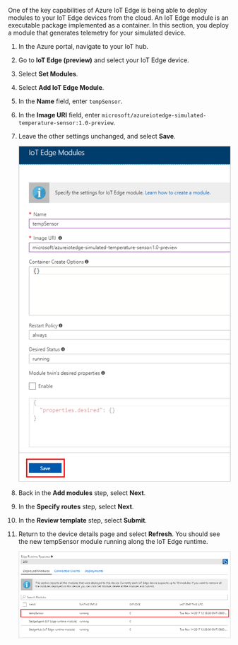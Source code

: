 One of the key capabilities of Azure IoT Edge is being able to deploy modules to your IoT Edge devices from the cloud. An IoT Edge module is an executable package implemented as a container. In this section, you deploy a module that generates telemetry for your simulated device. 

1. In the Azure portal, navigate to your IoT hub.
1. Go to **IoT Edge (preview)** and select your IoT Edge device.
1. Select **Set Modules**.
1. Select **Add IoT Edge Module**.
1. In the **Name** field, enter `tempSensor`. 
1. In the **Image URI** field, enter `microsoft/azureiotedge-simulated-temperature-sensor:1.0-preview`. 
1. Leave the other settings unchanged, and select **Save**.

   ![Save IoT Edge module after entering name and image URI](./media/iot-edge-deploy-module/name-image.png)

1. Back in the **Add modules** step, select **Next**.
1. In the **Specify routes** step, select **Next**.
1. In the **Review template** step, select **Submit**.
1. Return to the device details page and select **Refresh**. You should see the new tempSensor module running along the IoT Edge runtime. 

   ![View tempSensor in list of deployed modules][1]

<!-- Images -->
[1]: ../articles/iot-edge/media/tutorial-simulate-device-windows/view-module.png